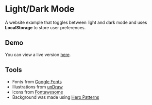 # Light/Dark Mode
A website example that toggles between light and dark mode and uses **LocalStorage** to store user preferences.

## Demo
You can view a live version [here](https://tinawebdev.github.io/javascript-projects/light-dark-mode/).

## Tools
* Fonts from [Google Fonts](https://fonts.google.com/)
* Illustrations from [unDraw](https://undraw.co/illustrations)
* Icons from [Fontawesome](https://fontawesome.com/)
* Background was made using [Hero Patterns](https://www.heropatterns.com/)
